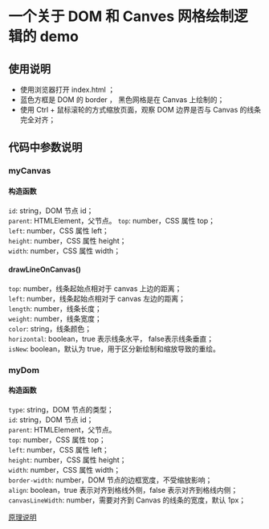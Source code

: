 # 一个关于 DOM 和 Canves 网格绘制逻辑的 demo

## 使用说明

- 使用浏览器打开 index.html ；
- 蓝色方框是 DOM 的 border ， 黑色网格是在 Canvas 上绘制的；
- 使用 Ctrl + 鼠标滚轮的方式缩放页面，观察 DOM 边界是否与 Canvas 的线条完全对齐；

## 代码中参数说明

### myCanvas
#### 构造函数
`id`: string，DOM 节点 id；     
`parent`: HTMLElement，父节点。
`top`: number，CSS 属性 top；   
`left`: number，CSS 属性 left；     
`height`: number，CSS 属性 height；     
`width`: number，CSS 属性 width；
#### drawLineOnCanvas()
`top`: number，线条起始点相对于 canvas 上边的距离；    
`left`: number，线条起始点相对于 canvas 左边的距离；   
`length`: number，线条长度；  
`weight`: number，线条宽度；  
`color`: string，线条颜色；   
`horizontal`: boolean，true 表示线条水平， false表示线条垂直；     
`isNew`: boolean，默认为 true，用于区分新绘制和缩放导致的重绘。

### myDom
#### 构造函数
`type`: string，DOM 节点的类型；   
`id`: string，DOM 节点 id；     
`parent`: HTMLElement，父节点。  
`top`: number，CSS 属性 top；   
`left`: number，CSS 属性 left；     
`height`: number，CSS 属性 height；     
`width`: number，CSS 属性 width；   
`border-width`: number，DOM 节点的边框宽度，不受缩放影响；  
`align`: boolean，true 表示对齐到格线外侧，false 表示对齐到格线内侧；   
`canvasLineWidth`: number，需要对齐到 Canvas 的线条的宽度，默认 1px；

[原理说明](https://kdocs.cn/l/cmZUmpyHx18Y)
